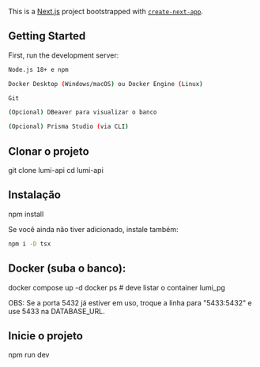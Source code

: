 This is a [Next.js](https://nextjs.org) project bootstrapped with [`create-next-app`](https://nextjs.org/docs/app/api-reference/cli/create-next-app).

## Getting Started

First, run the development server:

```bash
Node.js 18+ e npm

Docker Desktop (Windows/macOS) ou Docker Engine (Linux)

Git

(Opcional) DBeaver para visualizar o banco

(Opcional) Prisma Studio (via CLI)
```

## Clonar o projeto

git clone <url-do-seu-repo> lumi-api
cd lumi-api

## Instalação

npm install

Se você ainda não tiver adicionado, instale também:

```bash
npm i -D tsx
```

## Docker (suba o banco):

docker compose up -d
docker ps   # deve listar o container lumi_pg

OBS: Se a porta 5432 já estiver em uso, troque a linha para "5433:5432" e use 5433 na DATABASE_URL.

## Inicie o projeto

npm run dev